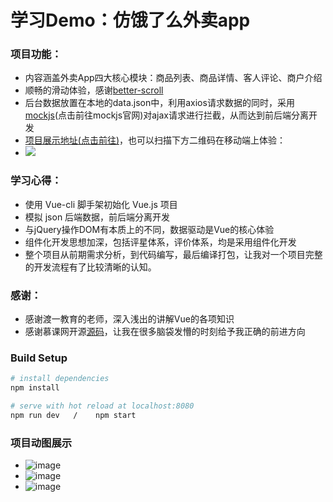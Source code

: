 # 学习Demo：仿饿了么外卖app

### 项目功能：
- 内容涵盖外卖App四大核心模块：商品列表、商品详情、客人评论、商户介绍
- 顺畅的滑动体验，感谢[better-scroll](https://github.com/ustbhuangyi/better-scroll)
- 后台数据放置在本地的data.json中，利用axios请求数据的同时，采用[mockjs](http://mockjs.com)(点击前往mockjs官网)对ajax请求进行拦截，从而达到前后端分离开发
- [项目展示地址(点击前往)](https://aabig.github.io/Eleme-app
)，也可以扫描下方二维码在移动端上体验：
- ![](https://raw.githubusercontent.com/wiki/aabig/ImageBed/ElemeCode.png)


### 学习心得：
- 使用 Vue-cli 脚手架初始化 Vue.js 项目
- 模拟 json 后端数据，前后端分离开发
- 与jQuery操作DOM有本质上的不同，数据驱动是Vue的核心体验
- 组件化开发思想加深，包括评星体系，评价体系，均是采用组件化开发
- 整个项目从前期需求分析，到代码编写，最后编译打包，让我对一个项目完整的开发流程有了比较清晰的认知。

### 感谢：
- 感谢渡一教育的老师，深入浅出的讲解Vue的各项知识
- 感谢慕课网开源[源码](https://github.com/ustbhuangyi/vue-sell)，让我在很多脑袋发懵的时刻给予我正确的前进方向

### Build Setup

``` bash
# install dependencies
npm install

# serve with hot reload at localhost:8080
npm run dev   /    npm start

```

### 项目动图展示
- ![image](https://raw.githubusercontent.com/wiki/aabig/ImageBed/eleme-demo-index.gif)
- ![image](https://raw.githubusercontent.com/wiki/aabig/ImageBed/eleme-demo-buy.gif)
- ![image](https://raw.githubusercontent.com/wiki/aabig/ImageBed/eleme-demo-other.gif)
